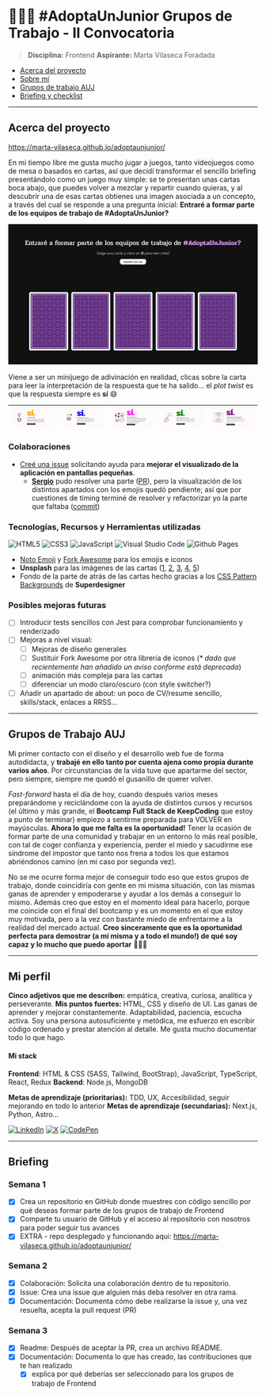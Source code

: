 # 👩🏻‍💻 #AdoptaUnJunior Grupos de Trabajo - II Convocatoria

> **Disciplina:** Frontend
> **Aspirante:** Marta Vilaseca Foradada

- [Acerca del proyecto](#acerca-del-proyecto)
- [Sobre mí](#sobre-mí)
- [Grupos de trabajo AUJ](#grupos-de-trabajo-auj)
- [Briefing y checklist](#briefing-y-checklist)

---

## Acerca del proyecto

https://marta-vilaseca.github.io/adoptaunjunior/

En mi tiempo libre me gusta mucho jugar a juegos, tanto videojuegos como de mesa o basados en cartas, así que decidí transformar el sencillo briefing presentándolo como un juego muy simple: se te presentan unas cartas boca abajo, que puedes volver a mezclar y repartir cuando quieras, y al descubrir una de esas cartas obtienes una imagen asociada a un concepto, a través del cual se responde a una pregunta inicial: **Entraré a formar parte de los equipos de trabajo de #AdoptaUnJunior?**

![Juego de cartas](./images/readme/homepage.jpg)

Viene a ser un minijuego de adivinación en realidad, clicas sobre la carta para leer la interpretación de la respuesta que te ha salido... el _plot twist_ es que la respuesta siempre es **sí** :smile:

| ![Creatividad](./images/readme/creatividad.jpg) | ![Aprendizaje](./images/readme/aprender.jpg) | ![Compañerismo](./images/readme/companerismo.jpg) | ![Retos](./images/readme/retos.jpg) | ![Comunidad](./images/readme/comunidad.jpg) |
| ----------------------------------------------- | -------------------------------------------- | ------------------------------------------------- | ----------------------------------- | ------------------------------------------- |

### Colaboraciones

- [Creé una issue](https://github.com/marta-vilaseca/adoptaunjunior/issues/1) solicitando ayuda para **mejorar el visualizado de la aplicación en pantallas pequeñas**.
  - **[Sergio](https://github.com/scsanchez)** pudo resolver una parte ([PR](https://github.com/marta-vilaseca/adoptaunjunior/pull/2)), pero la visualización de los distintos apartados con los emojis quedó pendiente; así que por cuestiones de timing terminé de resolver y refactorizar yo la parte que faltaba ([commit](https://github.com/marta-vilaseca/adoptaunjunior/commit/7c5c34b0be2a6e9cef9674c9c675174cc5bdc171))

### Tecnologías, Recursos y Herramientas utilizadas

![HTML5](https://img.shields.io/badge/html5-%23E34F26.svg?style=for-the-badge&logo=html5&logoColor=white) ![CSS3](https://img.shields.io/badge/css3-%231572B6.svg?style=for-the-badge&logo=css3&logoColor=white) ![JavaScript](https://img.shields.io/badge/javascript-%23323330.svg?style=for-the-badge&logo=javascript&logoColor=%23F7DF1E) ![Visual Studio Code](https://img.shields.io/badge/Visual%20Studio%20Code-0078d7.svg?style=for-the-badge&logo=visual-studio-code&logoColor=white) ![Github Pages](https://img.shields.io/badge/github%20pages-121013?style=for-the-badge&logo=github&logoColor=white)

- [Noto Emoji](https://fonts.google.com/noto/specimen/Noto+Emoji) y [Fork Awesome](https://forkaweso.me/Fork-Awesome/) para los emojis e iconos
- **Unsplash** para las imágenes de las cartas ([1](https://unsplash.com/photos/a-bunch-of-flowers-gugHSr1eUek), [2](https://unsplash.com/photos/person-using-macbook-air-on-brown-wooden-table-ZsWaYLImZFs), [3](https://unsplash.com/photos/smiley-paint-on-gray-ground-in-front-of-people-zi5vRoAP3WY), [4](https://unsplash.com/photos/black-flat-screen-computer-monitor-cFFEeHN), [5](https://unsplash.com/photos/tilt-shift-photography-of-shoes-b9vkGONY4eI))
- Fondo de la parte de atrás de las cartas hecho gracias a los [CSS Pattern Backgrounds](https://superdesigner.co/tools/css-backgrounds) de **Superdesigner**

### Posibles mejoras futuras

- [ ] Introducir tests sencillos con Jest para comprobar funcionamiento y renderizado
- [ ] Mejoras a nivel visual:
  - [ ] Mejoras de diseño generales
  - [ ] Sustituir Fork Awesome por otra librería de iconos (_\* dado que recientemente han añadido un aviso conforme está deprecada_)
  - [ ] animación más compleja para las cartas
  - [ ] diferenciar un modo claro/oscuro (con style switcher?)
- [ ] Añadir un apartado de about: un poco de CV/resume sencillo, skills/stack, enlaces a RRSS...

---

## Grupos de Trabajo AUJ

Mi primer contacto con el diseño y el desarrollo web fue de forma autodidacta, y **trabajé en ello tanto por cuenta ajena como propia durante varios años**. Por circunstancias de la vida tuve que apartarme del sector, pero siempre, siempre me quedó el gusanillo de querer volver.

_Fast-forward_ hasta el día de hoy, cuando después varios meses preparándome y reciclándome con la ayuda de distintos cursos y recursos (el último y más grande, el **Bootcamp Full Stack de KeepCoding** que estoy a punto de terminar) empiezo a sentirme preparada para VOLVER en mayúsculas. **Ahora lo que me falta es la oportunidad!** Tener la ocasión de formar parte de una comunidad y trabajar en un entorno lo más real posible, con tal de coger confianza y experiencia, perder el miedo y sacudirme ese síndrome del impostor que tanto nos frena a todos los que estamos abriéndonos camino (en mi caso por segunda vez).

No se me ocurre forma mejor de conseguir todo eso que estos grupos de trabajo, donde coincidiría con gente en mi misma situación, con las mismas ganas de aprender y empoderarse y ayudar a los demás a conseguir lo mismo. Además creo que estoy en el momento ideal para hacerlo, porque me coincide con el final del bootcamp y es un momento en el que estoy muy motivada, pero a la vez con bastante miedo de enfrentarme a la realidad del mercado actual. **Creo sinceramente que es la oportunidad perfecta para demostrar (a mí misma y a todo el mundo!) de qué soy capaz y lo mucho que puedo aportar** 💪🏻🤓

---

## Mi perfil

**Cinco adjetivos que me describen:** empática, creativa, curiosa, analítica y perseverante.
**Mis puntos fuertes:** HTML, CSS y diseño de UI. Las ganas de aprender y mejorar constantemente. Adaptabilidad, paciencia, escucha activa. Soy una persona autosuficiente y metódica, me esfuerzo en escribir código ordenado y prestar atención al detalle. Me gusta mucho documentar todo lo que hago.

#### Mi stack

**Frontend**: HTML & CSS (SASS, Tailwind, BootStrap), JavaScript, TypeScript, React, Redux
**Backend**: Node.js, MongoDB

**Metas de aprendizaje (prioritarias):** TDD, UX, Accesibilidad, seguir mejorando en todo lo anterior
**Metas de aprendizaje (secundarias):** Next.js, Python, Astro...

[![LinkedIn](https://img.shields.io/badge/linkedin-%230077B5.svg?style=for-the-badge&logo=linkedin&logoColor=white)](https://www.linkedin.com/in/martavilaseca/) [![X](https://img.shields.io/badge/X-%23000000.svg?style=for-the-badge&logo=X&logoColor=white)](https://x.com/martavilaseca) [![CodePen](https://img.shields.io/badge/Codepen-000000?style=for-the-badge&logo=codepen&logoColor=white)](https://codepen.io/martavilaseca)

---

## Briefing

### Semana 1

- [x] Crea un repositorio en GitHub donde muestres con código sencillo por qué deseas formar parte de los grupos de trabajo de Frontend
- [x] Comparte tu usuario de GitHub y el acceso al repositorio con nosotros para poder seguir tus avances
- [x] EXTRA - repo desplegado y funcionando aquí: https://marta-vilaseca.github.io/adoptaunjunior/

### Semana 2

- [x] Colaboración: Solicita una colaboración dentro de tu repositorio.
- [x] Issue: Crea una issue que alguien más deba resolver en otra rama.
- [x] Documentación: Documenta cómo debe realizarse la issue y, una vez resuelta, acepta la pull request (PR)

### Semana 3

- [x] Readme: Después de aceptar la PR, crea un archivo README.
- [x] Documentación: Documenta lo que has creado, las contribuciones que te han realizado
  - [x] explica por qué deberías ser seleccionado para los grupos de trabajo de Frontend
